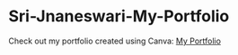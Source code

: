 # Sri-Jnaneswari-My-Portfolio

Check out my portfolio created using Canva:
[My Portfolio](https://dvrddvn.wixsite.com/my-portfolio)
